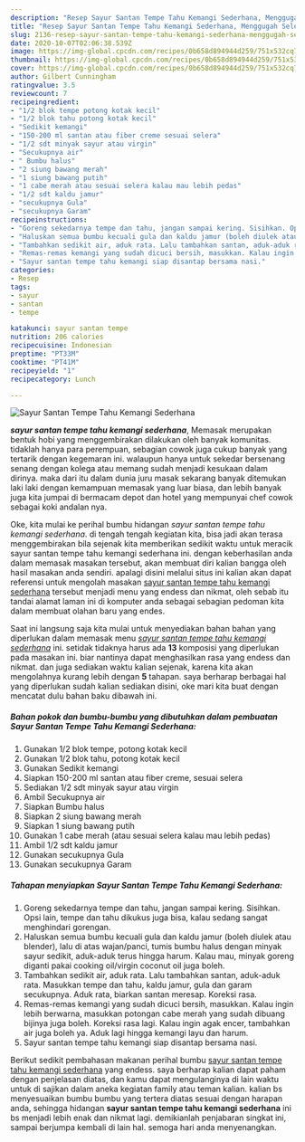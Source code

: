 ```yaml
---
description: "Resep Sayur Santan Tempe Tahu Kemangi Sederhana, Menggugah Selera"
title: "Resep Sayur Santan Tempe Tahu Kemangi Sederhana, Menggugah Selera"
slug: 2136-resep-sayur-santan-tempe-tahu-kemangi-sederhana-menggugah-selera
date: 2020-10-07T02:06:38.539Z
image: https://img-global.cpcdn.com/recipes/0b658d894944d259/751x532cq70/sayur-santan-tempe-tahu-kemangi-sederhana-foto-resep-utama.jpg
thumbnail: https://img-global.cpcdn.com/recipes/0b658d894944d259/751x532cq70/sayur-santan-tempe-tahu-kemangi-sederhana-foto-resep-utama.jpg
cover: https://img-global.cpcdn.com/recipes/0b658d894944d259/751x532cq70/sayur-santan-tempe-tahu-kemangi-sederhana-foto-resep-utama.jpg
author: Gilbert Cunningham
ratingvalue: 3.5
reviewcount: 7
recipeingredient:
- "1/2 blok tempe potong kotak kecil"
- "1/2 blok tahu potong kotak kecil"
- "Sedikit kemangi"
- "150-200 ml santan atau fiber creme sesuai selera"
- "1/2 sdt minyak sayur atau virgin"
- "Secukupnya air"
- " Bumbu halus"
- "2 siung bawang merah"
- "1 siung bawang putih"
- "1 cabe merah atau sesuai selera kalau mau lebih pedas"
- "1/2 sdt kaldu jamur"
- "secukupnya Gula"
- "secukupnya Garam"
recipeinstructions:
- "Goreng sekedarnya tempe dan tahu, jangan sampai kering. Sisihkan. Opsi lain, tempe dan tahu dikukus juga bisa, kalau sedang sangat menghindari gorengan."
- "Haluskan semua bumbu kecuali gula dan kaldu jamur (boleh diulek atau blender), lalu di atas wajan/panci, tumis bumbu halus dengan minyak sayur sedikit, aduk-aduk terus hingga harum. Kalau mau, minyak goreng diganti pakai cooking oil/virgin coconut oil juga boleh."
- "Tambahkan sedikit air, aduk rata. Lalu tambahkan santan, aduk-aduk rata. Masukkan tempe dan tahu, kaldu jamur, gula dan garam secukupnya. Aduk rata, biarkan santan meresap. Koreksi rasa."
- "Remas-remas kemangi yang sudah dicuci bersih, masukkan. Kalau ingin lebih berwarna, masukkan potongan cabe merah yang sudah dibuang bijinya juga boleh. Koreksi rasa lagi. Kalau ingin agak encer, tambahkan air juga boleh ya. Aduk lagi hingga kemangi layu dan harum."
- "Sayur santan tempe tahu kemangi siap disantap bersama nasi."
categories:
- Resep
tags:
- sayur
- santan
- tempe

katakunci: sayur santan tempe 
nutrition: 206 calories
recipecuisine: Indonesian
preptime: "PT33M"
cooktime: "PT41M"
recipeyield: "1"
recipecategory: Lunch

---
```



![Sayur Santan Tempe Tahu Kemangi Sederhana](https://img-global.cpcdn.com/recipes/0b658d894944d259/751x532cq70/sayur-santan-tempe-tahu-kemangi-sederhana-foto-resep-utama.jpg)

<b><i>sayur santan tempe tahu kemangi sederhana</i></b>, Memasak merupakan bentuk hobi yang menggembirakan dilakukan oleh banyak komunitas. tidaklah hanya para perempuan, sebagian cowok juga cukup banyak yang tertarik dengan kegemaran ini. walaupun hanya untuk sekedar bersenang senang dengan kolega atau memang sudah menjadi kesukaan dalam dirinya. maka dari itu dalam dunia juru masak sekarang banyak ditemukan laki laki dengan kemampuan memasak yang luar biasa, dan lebih banyak juga kita jumpai di bermacam depot dan hotel yang mempunyai chef cowok sebagai koki andalan nya.



Oke, kita mulai ke perihal bumbu hidangan <i>sayur santan tempe tahu kemangi sederhana</i>. di tengah tengah kegiatan kita, bisa jadi akan terasa menggembirakan bila sejenak kita memberikan sedikit waktu untuk meracik sayur santan tempe tahu kemangi sederhana ini. dengan keberhasilan anda dalam memasak masakan tersebut, akan membuat diri kalian bangga oleh hasil masakan anda sendiri. apalagi disini melalui situs ini kalian akan dapat referensi untuk mengolah masakan <u>sayur santan tempe tahu kemangi sederhana</u> tersebut menjadi menu yang endess dan nikmat, oleh sebab itu tandai alamat laman ini di komputer anda sebagai sebagian pedoman kita dalam membuat olahan baru yang endes.


Saat ini langsung saja kita mulai untuk menyediakan bahan bahan yang diperlukan dalam memasak menu <u><i>sayur santan tempe tahu kemangi sederhana</i></u> ini. setidak tidaknya harus ada <b>13</b> komposisi yang diperlukan pada masakan ini. biar nantinya dapat menghasilkan rasa yang endess dan nikmat. dan juga sediakan waktu kalian sejenak, karena kita akan mengolahnya kurang lebih dengan <b>5</b> tahapan. saya berharap berbagai hal yang diperlukan sudah kalian sediakan disini, oke mari kita buat dengan mencatat dulu bahan baku dibawah ini.

<!--inarticleads1-->

##### Bahan pokok dan bumbu-bumbu yang dibutuhkan dalam pembuatan Sayur Santan Tempe Tahu Kemangi Sederhana:

1. Gunakan 1/2 blok tempe, potong kotak kecil
1. Gunakan 1/2 blok tahu, potong kotak kecil
1. Gunakan Sedikit kemangi
1. Siapkan 150-200 ml santan atau fiber creme, sesuai selera
1. Sediakan 1/2 sdt minyak sayur atau virgin
1. Ambil Secukupnya air
1. Siapkan  Bumbu halus
1. Siapkan 2 siung bawang merah
1. Siapkan 1 siung bawang putih
1. Gunakan 1 cabe merah (atau sesuai selera kalau mau lebih pedas)
1. Ambil 1/2 sdt kaldu jamur
1. Gunakan secukupnya Gula
1. Gunakan secukupnya Garam




<!--inarticleads2-->

##### Tahapan menyiapkan Sayur Santan Tempe Tahu Kemangi Sederhana:

1. Goreng sekedarnya tempe dan tahu, jangan sampai kering. Sisihkan. Opsi lain, tempe dan tahu dikukus juga bisa, kalau sedang sangat menghindari gorengan.
1. Haluskan semua bumbu kecuali gula dan kaldu jamur (boleh diulek atau blender), lalu di atas wajan/panci, tumis bumbu halus dengan minyak sayur sedikit, aduk-aduk terus hingga harum. Kalau mau, minyak goreng diganti pakai cooking oil/virgin coconut oil juga boleh.
1. Tambahkan sedikit air, aduk rata. Lalu tambahkan santan, aduk-aduk rata. Masukkan tempe dan tahu, kaldu jamur, gula dan garam secukupnya. Aduk rata, biarkan santan meresap. Koreksi rasa.
1. Remas-remas kemangi yang sudah dicuci bersih, masukkan. Kalau ingin lebih berwarna, masukkan potongan cabe merah yang sudah dibuang bijinya juga boleh. Koreksi rasa lagi. Kalau ingin agak encer, tambahkan air juga boleh ya. Aduk lagi hingga kemangi layu dan harum.
1. Sayur santan tempe tahu kemangi siap disantap bersama nasi.




Berikut sedikit pembahasan makanan perihal bumbu <u>sayur santan tempe tahu kemangi sederhana</u> yang endess. saya berharap kalian dapat paham dengan penjelasan diatas, dan kamu dapat mengulanginya di lain waktu untuk di sajikan dalam aneka kegiatan family atau teman kalian. kalian bs menyesuaikan bumbu bumbu yang tertera diatas sesuai dengan harapan anda, sehingga hidangan <b>sayur santan tempe tahu kemangi sederhana</b> ini bs menjadi lebih enak dan nikmat lagi. demikianlah penjabaran singkat ini, sampai berjumpa kembali di lain hal. semoga hari anda menyenangkan.
